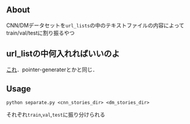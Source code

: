 ## About
CNN/DMデータセットを`url_lists`の中のテキストファイルの内容によってtrain/val/testに割り振るやつ

## url_listの中何入れればいいのよ
[これ](https://github.com/abisee/cnn-dailymail)．pointer-generaterとかと同じ．

## Usage
```
python separate.py <cnn_stories_dir> <dm_stories_dir>
```
それぞれ`train`,`val`,`test`に振り分けられる


